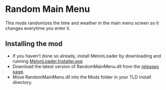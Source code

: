 ﻿# Random Main Menu
This mods randomizes the time and weather in the main menu screen so it changes everytime you enter it.

## Installing the mod
* If you haven't done so already, install MelonLoader by downloading and running [MelonLoader.Installer.exe](https://github.com/HerpDerpinstine/MelonLoader/releases/latest/download/MelonLoader.Installer.exe).
* Download the latest version of RandomMainMenu.dll from the [releases page](https://github.com/Xpazeman/tld-random-mainmenu/releases/latest).
* Move RandomMainMenu.dll into the Mods folder in your TLD install directory.